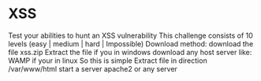 # XSS
Test your abilities to hunt an XSS vulnerability
This challenge consists of 10 levels
(easy | medium | hard | Impossible)
Download method:
download the file xss.zip
Extract the file
if you in windows download any host server like: WAMP
if your in linux So this is simple
Extract file in direction /var/www/html
start a server apache2 or any server
